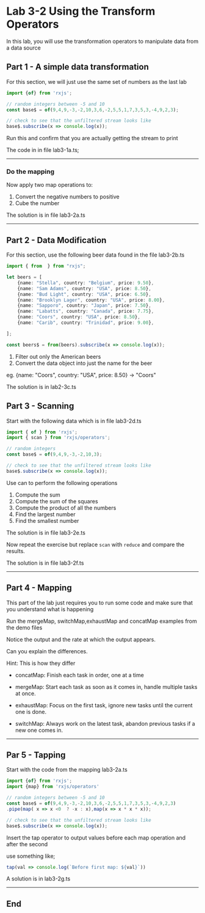 # Lab 3-2 Using the Transform Operators

In this lab, you will use the transformation operators to manipulate data from a data source


## Part 1 - A simple data transformation

  For this section, we will just use the same set of numbers as the last lab

```typescript
import {of} from 'rxjs';

// random integers between -5 and 10
const base$ = of(9,4,9,-3,-2,10,3,6,-2,5,5,1,7,3,5,3,-4,9,2,3);

// check to see that the unfiltered stream looks like
base$.subscribe(x => console.log(x));
```

Run this and confirm that you are actually getting the stream to print

The code in in file lab3-1a.ts;

---

### Do the mapping

Now apply two map operations to:

1. Convert the negative numbers to positive 
2. Cube the number

The solution is in file lab3-2a.ts

---

## Part 2 - Data Modification

For this section, use the following beer data found in the file lab3-2b.ts

```typescript
import { from  } from "rxjs";

let beers = [
    {name: "Stella", country: "Belgium", price: 9.50},
    {name: "Sam Adams", country: "USA", price: 8.50},
    {name: "Bud Light", country: "USA", price: 6.50},
    {name: "Brooklyn Lager", country: "USA", price: 8.00},
    {name: "Sapporo", country: "Japan", price: 7.50},
    {name: "Labatts", country: "Canada", price: 7.75},
    {name: "Coors", country: "USA", price: 8.50},
    {name: "Carib", country: "Trinidad", price: 9.00},

];

const beers$ = from(beers).subscribe(x => console.log(x));
```

1. Filter out only the American beers
2. Convert the data object into just the name for the beer

eg. {name: "Coors", country: "USA", price: 8.50} -> "Coors"

The solution is in  lab2-3c.ts

## Part 3 - Scanning

Start with the following data which is in file lab3-2d.ts

```typescript
import { of } from 'rxjs';
import { scan } from 'rxjs/operators';

// random integers
const base$ = of(9,4,9,-3,-2,10,3);

// check to see that the unfiltered stream looks like
base$.subscribe(x => console.log(x));

```
   
Use can to perform the following operations

1. Compute the sum
2. Compute the sum of the squares
3. Compute the product of all the numbers
4. Find the largest number
5. Find the smallest number

The solution is in file lab3-2e.ts

Now repeat the exercise but replace `scan` with `reduce` and compare the results.

The solution is in file lab3-2f.ts

---

## Part 4 - Mapping

This part of the lab just requires you to run some code and make sure that you understand what is happening

Run the mergeMap, switchMap,exhaustMap and concatMap examples from the demo files

Notice the output and the rate at which the output appears. 

Can you explain the differences.

Hint: This is how they differ

- concatMap: Finish each task in order, one at a time
  
- mergeMap: Start each task as soon as it comes in, handle multiple tasks at once.

- exhaustMap: Focus on the first task, ignore new tasks until the current one is done.
  
- switchMap: Always work on the latest task, abandon previous tasks if a new one comes in.

---

## Par 5 - Tapping

Start with the code from the mapping lab3-2a.ts

```typescript
import {of} from 'rxjs';
import {map} from 'rxjs/operators'

// random integers between -5 and 10
const base$ = of(9,4,9,-3,-2,10,3,6,-2,5,5,1,7,3,5,3,-4,9,2,3)
.pipe(map( x => x <0  ? -x : x),map(x => x * x * x));

// check to see that the unfiltered stream looks like
base$.subscribe(x => console.log(x));

```

Insert the tap operator to output values before each map operation and after the second

use something like; 

```typescript
tap(val => console.log(`Before first map: ${val}`))
```

A solution is in lab3-2g.ts


---

## End

